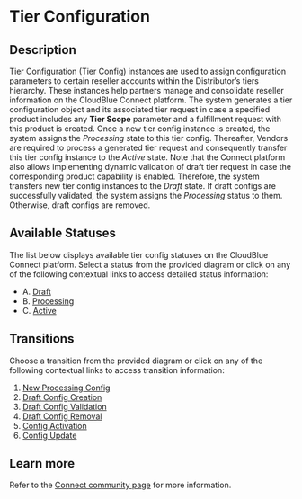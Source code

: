 # Tier Configuration
## Description
Tier Configuration (Tier Config) instances are used to assign configuration parameters to certain reseller accounts within the Distributor’s tiers hierarchy. These instances help partners manage and consolidate reseller information on the CloudBlue Connect platform. The system generates a tier configuration object and its associated tier request in case a specified product includes any **Tier Scope** parameter and a fulfillment request with this product is created.
Once a new tier config instance is created, the system assigns the *Processing* state to this tier config. Thereafter, Vendors are required to process a generated tier request and consequently transfer this tier config instance to the *Active* state.
Note that the Connect platform also allows implementing dynamic validation of draft tier request in case the corresponding product capability is enabled. Therefore, the system transfers new tier config instances to the *Draft* state. If draft configs are successfully validated, the system assigns the *Processing* status to them. Otherwise, draft configs are removed.
## Available Statuses
The list below displays available tier config statuses on the CloudBlue Connect platform. Select a status from the provided diagram or click on any of the following contextual links to access detailed status information:

* A. [Draft](s-a-draft.html)
* B. [Processing](s-b-processing.html)
* C. [Active](s-c-active.html)
## Transitions
Choose a transition from the provided diagram or click on any of the following contextual links to access transition information:

1. [New Processing Config](t-1-new-processing.html)
2. [Draft Config Creation](t-2-new-draft.html)
3. [Draft Config Validation](t-3-draft-processing.html)
4. [Draft Config Removal](t-4-draft-deleted.html)
5. [Config Activation](t-5-pro-active.html)
6. [Config Update](t-6-act-processing.html)


## Learn more
Refer to the [Connect community page](https://staging.connect.cloudblue.com/community/modules/tier-config/) for more information.
